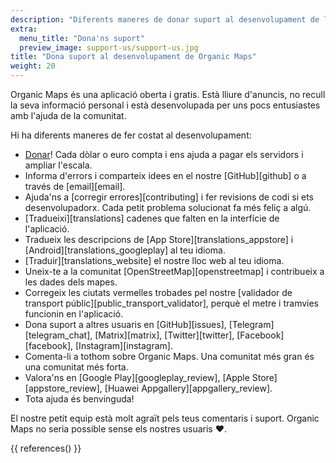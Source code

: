 ```yaml
---
description: "Diferents maneres de donar suport al desenvolupament de la nostra aplicació lliure"
extra:
  menu_title: "Dona'ns suport"
  preview_image: support-us/support-us.jpg
title: "Dona suport al desenvolupament de Organic Maps"
weight: 20
---
```


Organic Maps és una aplicació oberta i gratis. Està lliure d'anuncis, no
recull la seva informació personal i està desenvolupada per uns pocs
entusiastes amb l'ajuda de la comunitat.

Hi ha diferents maneres de fer costat al desenvolupament:

- [Donar](@/donate/index.ca.md)! Cada dòlar o euro compta i ens ajuda a
  pagar els servidors i ampliar l'escala.
- Informa d'errors i comparteix idees en el nostre [GitHub][github] o a
  través de [email][email].
- Ajuda'ns a [corregir errores][contributing] i fer revisions de codi si ets
  desenvolupadorx. Cada petit problema solucionat fa més feliç a algú.
- [Tradueixi][translations] cadenes que falten en la interfície de
  l'aplicació.
- Tradueix les descripcions de [App Store][translations_appstore] i
  [Android][translations_googleplay] al teu idioma.
- [Traduir][translations_website] el nostre lloc web al teu idioma.
- Uneix-te a la comunitat [OpenStreetMap][openstreetmap] i contribueix a les
  dades dels mapes.
- Corregeix les ciutats vermelles trobades pel nostre [validador de
  transport públic][public_transport_validator], perquè el metre i tramvies
  funcionin en l'aplicació.
- Dona suport a altres usuaris en [GitHub][issues],
  [Telegram][telegram_chat], [Matrix][matrix], [Twitter][twitter],
  [Facebook][facebook], [Instagram][instagram].
- Comenta-li a tothom sobre Organic Maps. Una comunitat més gran és una
  comunitat més forta.
- Valora'ns en [Google Play][googleplay_review], [Apple
  Store][appstore_review], [Huawei Appgallery][appgallery_review].
- Tota ajuda és benvinguda!

El nostre petit equip està molt agraït pels teus comentaris i
suport. Organic Maps no seria possible sense els nostres usuaris ❤️.

{{ references() }}
